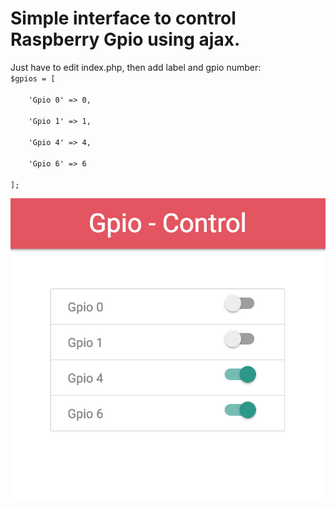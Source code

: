 <h1>Simple interface to control Raspberry Gpio using ajax.</h1> 

<p>Just have to edit index.php, then add label and gpio number:<br>
<code>$gpios = [<br>
    'Gpio 0' => 0,<br>
    'Gpio 1' => 1,<br>
    'Gpio 4' => 4,<br>
    'Gpio 6' => 6<br>
];</code>
</p>

![alt text](images/screen-shot.png)